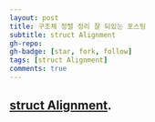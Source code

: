 ```yaml
---
layout: post
title: 구조체 정렬 정리 잘 되있는 포스팅
subtitle: struct Alignment 
gh-repo:
gh-badge: [star, fork, follow]
tags: [struct Alignment]
comments: true
---
```

## [struct Alignment](https://seohs.tistory.com/406).

